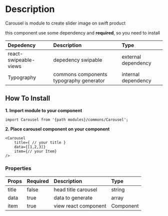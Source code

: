 # Description

Carousel is module to create slider image on swift product

this component use some dependency and **required**, so you need to install

| Depedency   | Description | Type |
| :---        | :---        |:---  |
| react-swipeable-views | depedency swipable| external dependency |
| Typography   | commons components typography generator | internal dependency |

## How To Install

**1. Import module to your component**
````
import Carousel from '{path modules}/commons/Carousel';
````
**2. Place carousel component on your component**

````
<Carousel
    title={ // your title }
    data={[1,2,3]}
    item={// your Item}
/>
````

### Properties
| Props       | Required | Description | Type |
| :---        | :---     | :---        |:---  |
| title       | false    | head title carousel | string |
| data        | true     | data to generate | array |
| item        | true     | view react component | Component |

